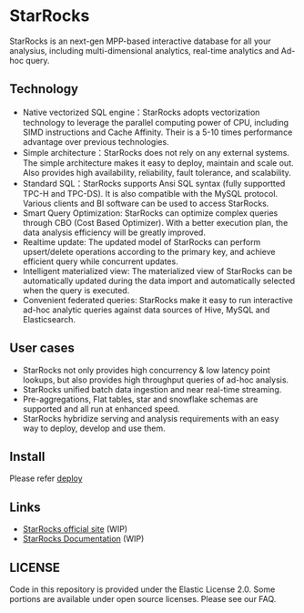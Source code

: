 # StarRocks

StarRocks is an next-gen MPP-based interactive database for all your analysius, including multi-dimensional analytics, real-time analytics  and Ad-hoc query.

## Technology

* Native vectorized SQL engine：StarRocks adopts vectorization technology to leverage the parallel computing power of CPU, including SIMD instructions and Cache Affinity. Their is a 5-10 times performance advantage over previous technologies.
* Simple architecture：StarRocks does not rely on any external systems. The simple architecture makes it easy to deploy, maintain and scale out. Also provides high availability, reliability, fault tolerance, and scalability.
* Standard SQL：StarRocks supports Ansi SQL syntax (fully supportted TPC-H and TPC-DS). It is also compatible with the MySQL protocol. Various clients and BI software can be used to access StarRocks.
* Smart Query Optimization: StarRocks can optimize complex queries through CBO (Cost Based Optimizer). With a better execution plan, the data analysis efficiency will be greatly improved.
* Realtime update: The updated model of StarRocks can perform upsert/delete operations according to the primary key, and achieve efficient query while concurrent updates.
* Intelligent materialized view:  The materialized view of StarRocks can be automatically updated during the data import and automatically selected when the query is executed.
* Convenient federated queries: StarRocks make it easy to run interactive ad-hoc analytic queries against data sources of Hive, MySQL and Elasticsearch.

## User cases

* StarRocks not only provides high concurrency & low latency point lookups, but also provides high throughput queries of ad-hoc analysis.
* StarRocks unified batch data ingestion and near real-time streaming.
* Pre-aggregations, Flat tables, star and snowflake schemas are supported and all run at enhanced speed.
* StarRocks hybridize serving and analysis requirements with an easy way to deploy, develop and use them.

## Install

Please refer [deploy](https://github.com/StarRocks/docs/blob/master/quick_start/deploy.md)

## Links

* [StarRocks official site](https://www.starrocks.com) (WIP)
* [StarRocks Documentation](https://docs.starrocks.com) (WIP)

## LICENSE

Code in this repository is provided under the Elastic License 2.0. Some portions are available under open source licenses.
Please see our FAQ.
